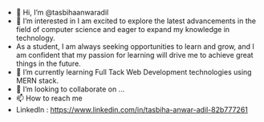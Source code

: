- 👋 Hi, I’m @tasbihaanwaradil
- 👀 I’m interested in I am excited to explore the latest advancements in the field of computer science and eager to expand my knowledge in technology.
- As a student, I am always seeking opportunities to learn and grow, and I am confident that my passion for learning will drive me to achieve great things in the future.
- 🌱 I’m currently learning Full Tack Web Development technologies using MERN stack.
- 💞️ I’m looking to collaborate on ...
- 📫 How to reach me
- LinkedIn : https://www.linkedin.com/in/tasbiha-anwar-adil-82b777261

<!---
tasbihaanwaradil/tasbihaanwaradil is a ✨ special ✨ repository because its `README.md` (this file) appears on your GitHub profile.
You can click the Preview link to take a look at your changes.
--->
